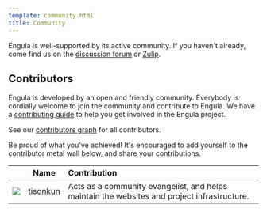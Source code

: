 ```yaml
---
template: community.html
title: Community
---
```


Engula is well-supported by its active community. If you haven't already, come find us on the [discussion forum](https://github.com/engula/engula/discussions) or [Zulip](https://engula.zulipchat.com/).

## Contributors

Engula is developed by an open and friendly community. Everybody is cordially welcome to join the community and contribute to Engula. We have a [contributing guide](https://github.com/engula/engula/blob/main/CONTRIBUTING.md) to help you get involved in the Engula project.

See our [contributors graph](https://github.com/engula/engula/graphs/contributors) for all contributors.

Be proud of what you've achieved! It's encouraged to add yourself to the contributor metal wall below, and share your contributions.

|                                                                                             | Name                                    | Contribution                                                                                |
| :------------------------------------------------------------------------------------------ | --------------------------------------- | :------------------------------------------------------------------------------------------ |
| <img src="https://avatars.githubusercontent.com/u/18818196?v=4" class="contributor-avatar"> | [tisonkun](https://github.com/tisonkun) | Acts as a community evangelist, and helps maintain the websites and project infrastructure. |
